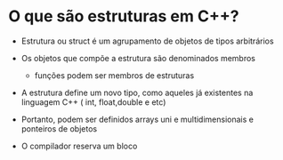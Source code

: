 # O que são estruturas em C++?

- Estrutura ou struct é um agrupamento de objetos de tipos arbitrários
- Os objetos que compõe a estrutura são denominados membros
   - funções podem ser membros de estruturas

- A estrutura define um novo tipo, como aqueles já existentes na
linguagem C++ ( int, float,double e etc)

- Portanto, podem ser definidos arrays uni e multidimensionais e ponteiros de objetos

- O compilador reserva um bloco